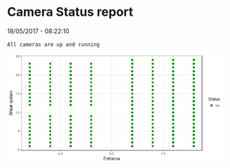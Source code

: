 Camera Status report
================
18/05/2017 - 08:22:10

    All cameras are up and running

![](camreport_files/figure-markdown_github/unnamed-chunk-2-1.png)
